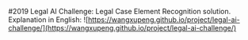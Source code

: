 #2019 Legal AI Challenge: Legal Case Element Recognition solution.
Explanation in English: ![https://wangxupeng.github.io/project/legal-ai-challenge/](https://wangxupeng.github.io/project/legal-ai-challenge/)
